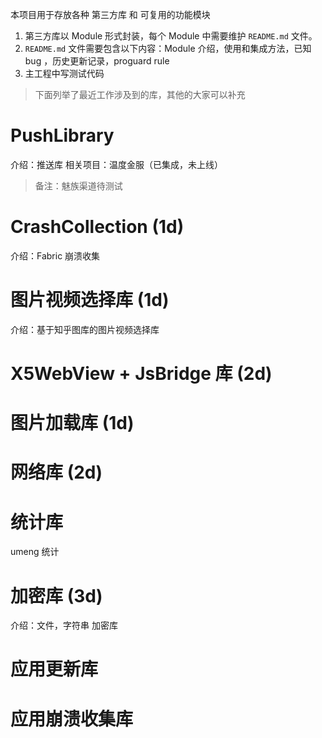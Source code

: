 
本项目用于存放各种 第三方库 和 可复用的功能模块

1. 第三方库以 Module 形式封装，每个 Module 中需要维护 `README.md` 文件。
2. `README.md` 文件需要包含以下内容：Module 介绍，使用和集成方法，已知 bug ，历史更新记录，proguard rule
3. 主工程中写测试代码

>下面列举了最近工作涉及到的库，其他的大家可以补充

# PushLibrary

介绍：推送库
相关项目：温度金服（已集成，未上线）

>备注：魅族渠道待测试

# CrashCollection (1d)

介绍：Fabric 崩溃收集



# 图片视频选择库 (1d)

介绍：基于知乎图库的图片视频选择库

# X5WebView + JsBridge 库 (2d)



# 图片加载库 (1d)



# 网络库 (2d)


# 统计库

umeng 统计


# 加密库 (3d)

介绍：文件，字符串 加密库


# 应用更新库



# 应用崩溃收集库


